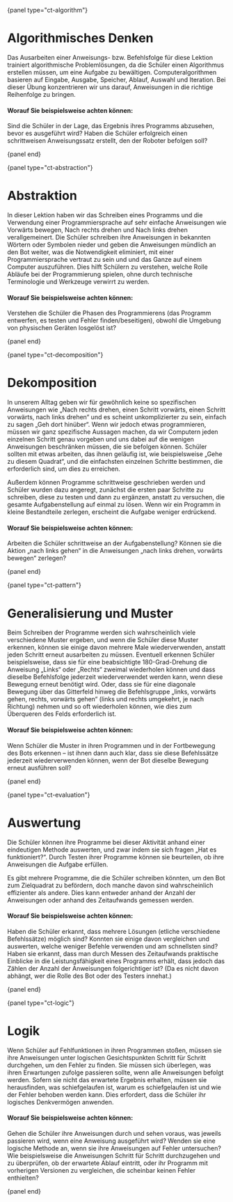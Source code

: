 {panel type="ct-algorithm"}

# Algorithmisches Denken

Das Ausarbeiten einer Anweisungs- bzw. Befehlsfolge für diese Lektion trainiert algorithmische Problemlösungen, da die Schüler einen Algorithmus erstellen müssen, um eine Aufgabe zu bewältigen. Computeralgorithmen basieren auf Eingabe, Ausgabe, Speicher, Ablauf, Auswahl und Iteration. Bei dieser Übung konzentrieren wir uns darauf, Anweisungen in die richtige Reihenfolge zu bringen.

#### Worauf Sie beispielsweise achten können:

Sind die Schüler in der Lage, das Ergebnis ihres Programms abzusehen, bevor es ausgeführt wird? Haben die Schüler erfolgreich einen schrittweisen Anweisungssatz erstellt, den der Roboter befolgen soll?

{panel end}

{panel type="ct-abstraction"}

# Abstraktion

In dieser Lektion haben wir das Schreiben eines Programms und die Verwendung einer Programmiersprache auf sehr einfache Anweisungen wie Vorwärts bewegen, Nach rechts drehen und Nach links drehen verallgemeinert. Die Schüler schreiben ihre Anweisungen in bekannten Wörtern oder Symbolen nieder und geben die Anweisungen mündlich an den Bot weiter, was die Notwendigkeit eliminiert, mit einer Programmiersprache vertraut zu sein und und das Ganze auf einem Computer auszuführen. Dies hilft Schülern zu verstehen, welche Rolle Abläufe bei der Programmierung spielen, ohne durch technische Terminologie und Werkzeuge verwirrt zu werden.

#### Worauf Sie beispielsweise achten können:

Verstehen die Schüler die Phasen des Programmierens (das Programm entwerfen, es testen und Fehler finden/beseitigen), obwohl die Umgebung von physischen Geräten losgelöst ist?

{panel end}

{panel type="ct-decomposition"}

# Dekomposition

In unserem Alltag geben wir für gewöhnlich keine so spezifischen Anweisungen wie „Nach rechts drehen, einen Schritt vorwärts, einen Schritt vorwärts, nach links drehen“ und es scheint unkomplizierter zu sein, einfach zu sagen „Geh dort hinüber“. Wenn wir jedoch etwas programmieren, müssen wir ganz spezifische Aussagen machen, da wir Computern jeden einzelnen Schritt genau vorgeben und uns dabei auf die wenigen Anweisungen beschränken müssen, die sie befolgen können. Schüler sollten mit etwas arbeiten, das ihnen geläufig ist, wie beispielsweise „Gehe zu diesem Quadrat“, und die einfachsten einzelnen Schritte bestimmen, die erforderlich sind, um dies zu erreichen.

Außerdem können Programme schrittweise geschrieben werden und Schüler wurden dazu angeregt, zunächst die ersten paar Schritte zu schreiben, diese zu testen und dann zu ergänzen, anstatt zu versuchen, die gesamte Aufgabenstellung auf einmal zu lösen. Wenn wir ein Programm in kleine Bestandteile zerlegen, erscheint die Aufgabe weniger erdrückend.

#### Worauf Sie beispielsweise achten können:

Arbeiten die Schüler schrittweise an der Aufgabenstellung? Können sie die Aktion „nach links gehen“ in die Anweisungen „nach links drehen, vorwärts bewegen“ zerlegen?

{panel end}

{panel type="ct-pattern"}

# Generalisierung und Muster

Beim Schreiben der Programme werden sich wahrscheinlich viele verschiedene Muster ergeben, und wenn die Schüler diese Muster erkennen, können sie einige davon mehrere Male wiederverwenden, anstatt jeden Schritt erneut ausarbeiten zu müssen. Eventuell erkennen Schüler beispielsweise, dass sie für eine beabsichtigte 180-Grad-Drehung die Anweisung „Links“ oder „Rechts“ zweimal wiederholen können und dass dieselbe Befehlsfolge jederzeit wiederverwendet werden kann, wenn diese Bewegung erneut benötigt wird. Oder, dass sie für eine diagonale Bewegung über das Gitterfeld hinweg die Befehlsgruppe „links, vorwärts gehen, rechts, vorwärts gehen“ (links und rechts umgekehrt, je nach Richtung) nehmen und so oft wiederholen können, wie dies zum Überqueren des Felds erforderlich ist.

#### Worauf Sie beispielsweise achten können:

Wenn Schüler die Muster in ihren Programmen und in der Fortbewegung des Bots erkennen – ist ihnen dann auch klar, dass sie diese Befehlssätze jederzeit wiederverwenden können, wenn der Bot dieselbe Bewegung erneut ausführen soll?

{panel end}

{panel type="ct-evaluation"}

# Auswertung

Die Schüler können ihre Programme bei dieser Aktivität anhand einer eindeutigen Methode auswerten, und zwar indem sie sich fragen „Hat es funktioniert?“. Durch Testen ihrer Programme können sie beurteilen, ob ihre Anweisungen die Aufgabe erfüllen.

Es gibt mehrere Programme, die die Schüler schreiben könnten, um den Bot zum Zielquadrat zu befördern, doch manche davon sind wahrscheinlich effizienter als andere. Dies kann entweder anhand der Anzahl der Anweisungen oder anhand des Zeitaufwands gemessen werden.

#### Worauf Sie beispielsweise achten können:

Haben die Schüler erkannt, dass mehrere Lösungen (etliche verschiedene Befehlssätze) möglich sind? Konnten sie einige davon vergleichen und auswerten, welche weniger Befehle verwenden und am schnellsten sind? Haben sie erkannt, dass man durch Messen des Zeitaufwands praktische Einblicke in die Leistungsfähigkeit eines Programms erhält, dass jedoch das Zählen der Anzahl der Anweisungen folgerichtiger ist? (Da es nicht davon abhängt, wer die Rolle des Bot oder des Testers innehat.)

{panel end}

{panel type="ct-logic"}

# Logik

Wenn Schüler auf Fehlfunktionen in ihren Programmen stoßen, müssen sie ihre Anweisungen unter logischen Gesichtspunkten Schritt für Schritt durchgehen, um den Fehler zu finden. Sie müssen sich überlegen, was ihren Erwartungen zufolge passieren sollte, wenn alle Anweisungen befolgt werden. Sofern sie nicht das erwartete Ergebnis erhalten, müssen sie herausfinden, was schiefgelaufen ist, warum es schiefgelaufen ist und wie der Fehler behoben werden kann. Dies erfordert, dass die Schüler ihr logisches Denkvermögen anwenden.

#### Worauf Sie beispielsweise achten können:

Gehen die Schüler ihre Anweisungen durch und sehen voraus, was jeweils passieren wird, wenn eine Anweisung ausgeführt wird? Wenden sie eine logische Methode an, wenn sie ihre Anweisungen auf Fehler untersuchen? Wie beispielsweise die Anweisungen Schritt für Schritt durchzugehen und zu überprüfen, ob der erwartete Ablauf eintritt, oder ihr Programm mit vorherigen Versionen zu vergleichen, die scheinbar keinen Fehler enthielten?

{panel end}